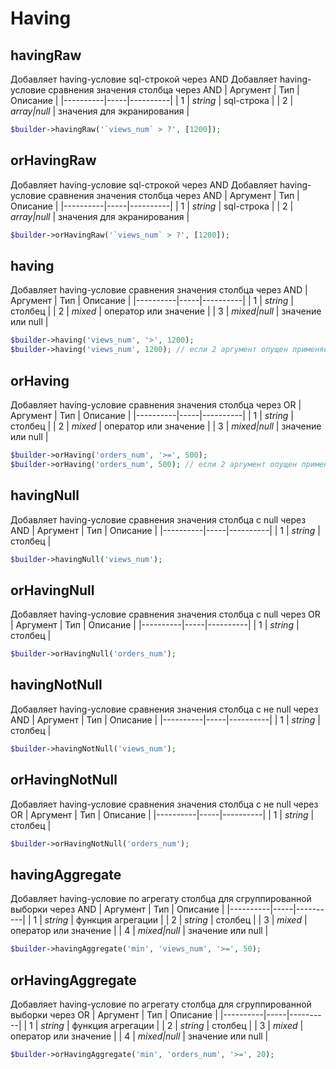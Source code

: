 # Having

## havingRaw
Добавляет having-условие sql-строкой через AND
Добавляет having-условие сравнения значения столбца через AND
| Аргумент | Тип | Описание |
|----------|-----|----------|
| 1 | *string* | sql-строка |
| 2 | *array\|null* | значения для экранирования |
```PHP
$builder->havingRaw('`views_num` > ?', [1200]);
```

## orHavingRaw
Добавляет having-условие sql-строкой через AND
Добавляет having-условие сравнения значения столбца через AND
| Аргумент | Тип | Описание |
|----------|-----|----------|
| 1 | *string* | sql-строка |
| 2 | *array\|null* | значения для экранирования |
```PHP
$builder->orHavingRaw('`views_num` > ?', [1200]);
```


## having
Добавляет having-условие сравнения значения столбца через AND
| Аргумент | Тип | Описание |
|----------|-----|----------|
| 1 | *string* | столбец |
| 2 | *mixed* | оператор или значение |
| 3 | *mixed\|null* | значение или null |
```PHP
$builder->having('views_num', '>', 1200);
$builder->having('views_num', 1200); // если 2 аргумент опущен применяется оператор =
```

## orHaving
Добавляет having-условие сравнения значения столбца через OR
| Аргумент | Тип | Описание |
|----------|-----|----------|
| 1 | *string* | столбец |
| 2 | *mixed* | оператор или значение |
| 3 | *mixed\|null* | значение или null |
```PHP
$builder->orHaving('orders_num', '>=', 500);
$builder->orHaving('orders_num', 500); // если 2 аргумент опущен применяется оператор =
```

## havingNull
Добавляет having-условие сравнения значения столбца с null через AND
| Аргумент | Тип | Описание |
|----------|-----|----------|
| 1 | *string* | столбец |
```PHP
$builder->havingNull('views_num');
```

## orHavingNull
Добавляет having-условие сравнения значения столбца с null через OR
| Аргумент | Тип | Описание |
|----------|-----|----------|
| 1 | *string* | столбец |
```PHP
$builder->orHavingNull('orders_num');
```

## havingNotNull
Добавляет having-условие сравнения значения столбца с не null через AND
| Аргумент | Тип | Описание |
|----------|-----|----------|
| 1 | *string* | столбец |
```PHP
$builder->havingNotNull('views_num');
```

## orHavingNotNull
Добавляет having-условие сравнения значения столбца с не null через OR
| Аргумент | Тип | Описание |
|----------|-----|----------|
| 1 | *string* | столбец |
```PHP
$builder->orHavingNotNull('orders_num');
```

## havingAggregate
Добавляет having-условие по агрегату столбца для сгруппированной выборки через AND
| Аргумент | Тип | Описание |
|----------|-----|----------|
| 1 | *string* | функция агрегации |
| 2 | *string* | столбец |
| 3 | *mixed* | оператор или значение |
| 4 | *mixed\|null* | значение или null |
```PHP
$builder->havingAggregate('min', 'views_num', '>=', 50);
```

## orHavingAggregate
Добавляет having-условие по агрегату столбца для сгруппированной выборки через OR
| Аргумент | Тип | Описание |
|----------|-----|----------|
| 1 | *string* | функция агрегации |
| 2 | *string* | столбец |
| 3 | *mixed* | оператор или значение |
| 4 | *mixed\|null* | значение или null |
```PHP
$builder->orHavingAggregate('min', 'orders_num', '>=', 20);
```
